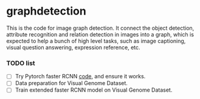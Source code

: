 # graphdetection

This is the code for image graph detection. It connect the object detection, attribute recognition and relation detection in images into a graph, which is expected to help a bunch of high level tasks, such as image captioning, visual question answering, expression reference, etc.

### TODO list

- [ ] Try Pytorch faster RCNN [code](https://github.com/longcw/faster_rcnn_pytorch), and ensure it works.
- [ ] Data preparation for Visual Genome Dataset.
- [ ] Train extended faster RCNN model on Visual Genome Dataset.
